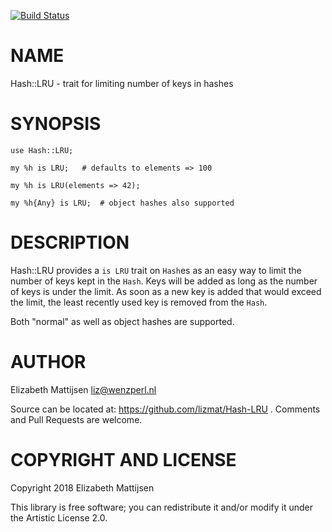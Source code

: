 [![Build Status](https://travis-ci.org/lizmat/Hash-LRU.svg?branch=master)](https://travis-ci.org/lizmat/Hash-LRU)

NAME
====

Hash::LRU - trait for limiting number of keys in hashes

SYNOPSIS
========

    use Hash::LRU;

    my %h is LRU;   # defaults to elements => 100

    my %h is LRU(elements => 42);

    my %h{Any} is LRU;  # object hashes also supported

DESCRIPTION
===========

Hash::LRU provides a `is LRU` trait on `Hash`es as an easy way to limit the number of keys kept in the `Hash`. Keys will be added as long as the number of keys is under the limit. As soon as a new key is added that would exceed the limit, the least recently used key is removed from the `Hash`.

Both "normal" as well as object hashes are supported.

AUTHOR
======

Elizabeth Mattijsen <liz@wenzperl.nl>

Source can be located at: https://github.com/lizmat/Hash-LRU . Comments and Pull Requests are welcome.

COPYRIGHT AND LICENSE
=====================

Copyright 2018 Elizabeth Mattijsen

This library is free software; you can redistribute it and/or modify it under the Artistic License 2.0.

